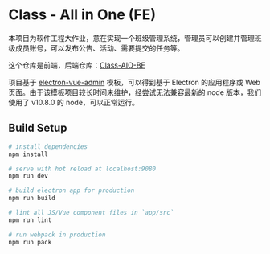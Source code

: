 # Class - All in One (FE)

本项目为软件工程大作业，意在实现一个班级管理系统，管理员可以创建并管理班级成员账号，可以发布公告、活动、需要提交的任务等。

这个仓库是前端，后端仓库：[Class-AIO-BE](https://github.com/backto2020/Class-AIO-BE)

项目基于 [electron-vue-admin](https://github.com/PanJiaChen/electron-vue-admin/) 模板，可以得到基于 Electron 的应用程序或 Web 页面。由于该模板项目较长时间未维护，经尝试无法兼容最新的 node 版本，我们使用了 v10.8.0 的 node，可以正常运行。

## Build Setup

``` bash
# install dependencies
npm install

# serve with hot reload at localhost:9080
npm run dev

# build electron app for production
npm run build

# lint all JS/Vue component files in `app/src`
npm run lint

# run webpack in production
npm run pack
```
